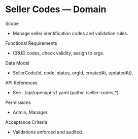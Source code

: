 <!--
File: seller-codes.md
Purpose: Domain documentation for Seller Codes. Includes scope, RFs,
model, API refs, permissions, and acceptance criteria.
All Rights Reserved. Arodi Emmanuel
-->

# Seller Codes — Domain

Scope

- Manage seller identification codes and validation rules.

Functional Requirements

- CRUD codes, check validity, assign to orgs.

Data Model

- SellerCode(id, code, status, orgId, createdAt, updatedAt).

API References

- See ../api/openapi-v1.yaml (paths: /seller-codes,\*).

Permissions

- Admin, Manager.

Acceptance Criteria

- Validations enforced and audited.
